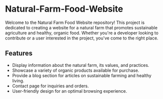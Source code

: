 # Natural-Farm-Food-Website


Welcome to the Natural Farm Food Website repository! This project is dedicated to creating a website for a natural farm that promotes sustainable agriculture and healthy, organic food. Whether you're a developer looking to contribute or a user interested in the project, you've come to the right place.

## Features

- Display information about the natural farm, its values, and practices.
- Showcase a variety of organic products available for purchase.
- Provide a blog section for articles on sustainable farming and healthy living.
- Contact page for inquiries and orders.
- User-friendly design for an optimal browsing experience.
